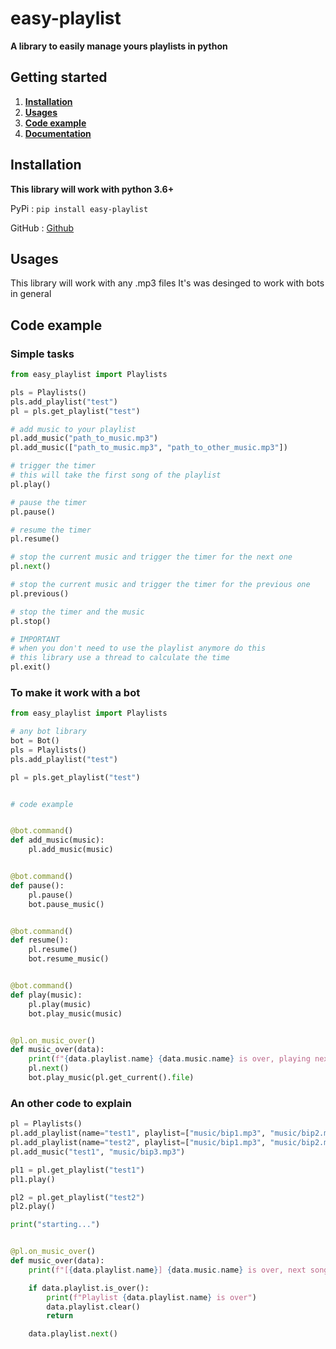 # easy-playlist

**A library to easily manage yours playlists in python**

## Getting started

1. [**Installation**](#installation)
2. [**Usages**](#usages)
3. [**Code example**](#code-example)
4. [**Documentation**](https://github.com/ThePhoenix78/easy-playlist/blob/main/DOCUMENTATION.md)


## Installation

**This library will work with python 3.6+**

PyPi : `pip install easy-playlist`

GitHub : [Github](https://github.com/ThePhoenix78/easy-playlist)


## Usages

This library will work with any .mp3 files
It's was desinged to work with bots in general


## Code example

### Simple tasks

```py
from easy_playlist import Playlists

pls = Playlists()
pls.add_playlist("test")
pl = pls.get_playlist("test")

# add music to your playlist
pl.add_music("path_to_music.mp3")
pl.add_music(["path_to_music.mp3", "path_to_other_music.mp3"])

# trigger the timer
# this will take the first song of the playlist
pl.play()

# pause the timer
pl.pause()

# resume the timer
pl.resume()

# stop the current music and trigger the timer for the next one
pl.next()

# stop the current music and trigger the timer for the previous one
pl.previous()

# stop the timer and the music
pl.stop()

# IMPORTANT
# when you don't need to use the playlist anymore do this
# this library use a thread to calculate the time
pl.exit()
```

### To make it work with a bot

```py
from easy_playlist import Playlists

# any bot library
bot = Bot()
pls = Playlists()
pls.add_playlist("test")

pl = pls.get_playlist("test")


# code example


@bot.command()
def add_music(music):
	pl.add_music(music)


@bot.command()
def pause():
	pl.pause()
	bot.pause_music()


@bot.command()
def resume():
	pl.resume()
	bot.resume_music()


@bot.command()
def play(music):
	pl.play(music)
	bot.play_music(music)


@pl.on_music_over()
def music_over(data):
	print(f"{data.playlist.name} {data.music.name} is over, playing next now")
	pl.next()
	bot.play_music(pl.get_current().file)

```

### An other code to explain

```py
pl = Playlists()
pl.add_playlist(name="test1", playlist=["music/bip1.mp3", "music/bip2.mp3"])
pl.add_playlist(name="test2", playlist=["music/bip1.mp3", "music/bip2.mp3"])
pl.add_music("test1", "music/bip3.mp3")

pl1 = pl.get_playlist("test1")
pl1.play()

pl2 = pl.get_playlist("test2")
pl2.play()

print("starting...")


@pl.on_music_over()
def music_over(data):
    print(f"[{data.playlist.name}] {data.music.name} is over, next song now!")

    if data.playlist.is_over():
        print(f"Playlist {data.playlist.name} is over")
        data.playlist.clear()
        return

    data.playlist.next()
```
